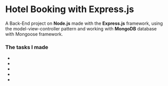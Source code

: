 # Hotel Booking with Express.js #

A Back-End project on __Node.js__ made with the __Express.js__ framework, using the model-view-controller pattern and working with __MongoDB__ database with Mongoose framework.



### The tasks I made ###
* 
*
*
*
* 
